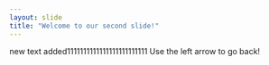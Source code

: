 ```yaml
---
layout: slide
title: "Welcome to our second slide!"
---
```

new text added1111111111111111111111111
Use the left arrow to go back!
